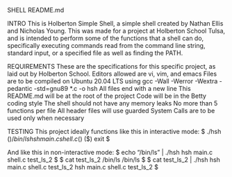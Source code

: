 SHELL README.md

INTRO
This is Holberton Simple Shell, a simple shell created by Nathan Ellis and Nicholas Young. This was made for a project at Holberton School Tulsa, and is intended to perform some of the functions that a shell can do, specifically executing commands read from the command line string, standard input, or a specified file as well as finding the PATH.

REQUIREMENTS
These are the specifications for this specific project, as laid out by Holberton School.
Editors allowed are vi, vim, and emacs
Files are to be compiled on Ubuntu 20.04 LTS using gcc -Wall -Werror -Wextra -pedantic -std=gnu89 *.c -o hsh
All files end with a new line
This README.md will be at the root of the project
Code will be in the Betty coding style
The shell should not have any memory leaks
No more than 5 functions per file
All header files will use guarded
System Calls are to be used only when necessary

TESTING 
This project ideally functions like this in interactive mode:
$ ./hsh
($) /bin/ls
hsh main.c shell.c
($)
($) exit 
$

And like this in non-interactive mode:
$ echo “/bin/ls” | ./hsh
hsh main.c shell.c test_ls_2 
$
$ cat test_ls_2
/bin/ls
/bin/ls
$
$ cat test_ls_2 | ./hsh
hsh main.c shell.c test_ls_2
hsh main.c shell.c test_ls_2
$


